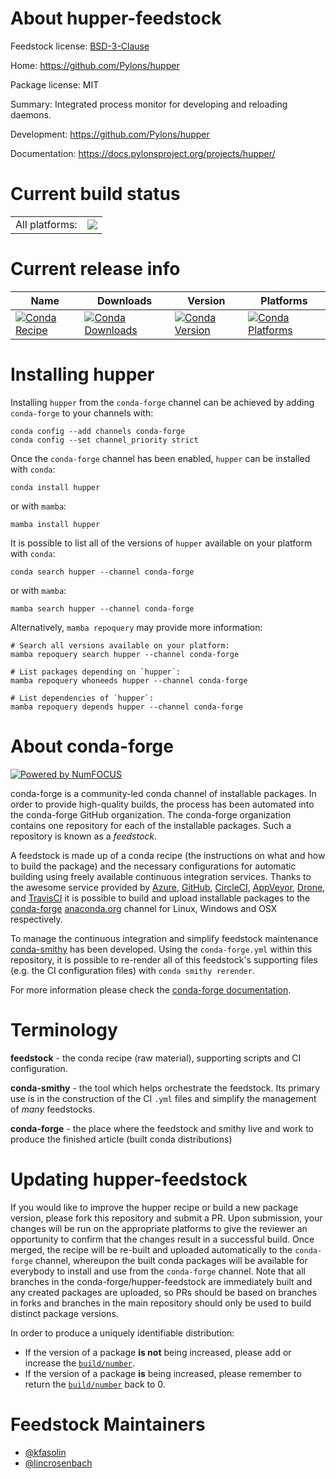 About hupper-feedstock
======================

Feedstock license: [BSD-3-Clause](https://github.com/conda-forge/hupper-feedstock/blob/main/LICENSE.txt)

Home: https://github.com/Pylons/hupper

Package license: MIT

Summary: Integrated process monitor for developing and reloading daemons.

Development: https://github.com/Pylons/hupper

Documentation: https://docs.pylonsproject.org/projects/hupper/

Current build status
====================


<table><tr><td>All platforms:</td>
    <td>
      <a href="https://dev.azure.com/conda-forge/feedstock-builds/_build/latest?definitionId=2540&branchName=main">
        <img src="https://dev.azure.com/conda-forge/feedstock-builds/_apis/build/status/hupper-feedstock?branchName=main">
      </a>
    </td>
  </tr>
</table>

Current release info
====================

| Name | Downloads | Version | Platforms |
| --- | --- | --- | --- |
| [![Conda Recipe](https://img.shields.io/badge/recipe-hupper-green.svg)](https://anaconda.org/conda-forge/hupper) | [![Conda Downloads](https://img.shields.io/conda/dn/conda-forge/hupper.svg)](https://anaconda.org/conda-forge/hupper) | [![Conda Version](https://img.shields.io/conda/vn/conda-forge/hupper.svg)](https://anaconda.org/conda-forge/hupper) | [![Conda Platforms](https://img.shields.io/conda/pn/conda-forge/hupper.svg)](https://anaconda.org/conda-forge/hupper) |

Installing hupper
=================

Installing `hupper` from the `conda-forge` channel can be achieved by adding `conda-forge` to your channels with:

```
conda config --add channels conda-forge
conda config --set channel_priority strict
```

Once the `conda-forge` channel has been enabled, `hupper` can be installed with `conda`:

```
conda install hupper
```

or with `mamba`:

```
mamba install hupper
```

It is possible to list all of the versions of `hupper` available on your platform with `conda`:

```
conda search hupper --channel conda-forge
```

or with `mamba`:

```
mamba search hupper --channel conda-forge
```

Alternatively, `mamba repoquery` may provide more information:

```
# Search all versions available on your platform:
mamba repoquery search hupper --channel conda-forge

# List packages depending on `hupper`:
mamba repoquery whoneeds hupper --channel conda-forge

# List dependencies of `hupper`:
mamba repoquery depends hupper --channel conda-forge
```


About conda-forge
=================

[![Powered by
NumFOCUS](https://img.shields.io/badge/powered%20by-NumFOCUS-orange.svg?style=flat&colorA=E1523D&colorB=007D8A)](https://numfocus.org)

conda-forge is a community-led conda channel of installable packages.
In order to provide high-quality builds, the process has been automated into the
conda-forge GitHub organization. The conda-forge organization contains one repository
for each of the installable packages. Such a repository is known as a *feedstock*.

A feedstock is made up of a conda recipe (the instructions on what and how to build
the package) and the necessary configurations for automatic building using freely
available continuous integration services. Thanks to the awesome service provided by
[Azure](https://azure.microsoft.com/en-us/services/devops/), [GitHub](https://github.com/),
[CircleCI](https://circleci.com/), [AppVeyor](https://www.appveyor.com/),
[Drone](https://cloud.drone.io/welcome), and [TravisCI](https://travis-ci.com/)
it is possible to build and upload installable packages to the
[conda-forge](https://anaconda.org/conda-forge) [anaconda.org](https://anaconda.org/)
channel for Linux, Windows and OSX respectively.

To manage the continuous integration and simplify feedstock maintenance
[conda-smithy](https://github.com/conda-forge/conda-smithy) has been developed.
Using the ``conda-forge.yml`` within this repository, it is possible to re-render all of
this feedstock's supporting files (e.g. the CI configuration files) with ``conda smithy rerender``.

For more information please check the [conda-forge documentation](https://conda-forge.org/docs/).

Terminology
===========

**feedstock** - the conda recipe (raw material), supporting scripts and CI configuration.

**conda-smithy** - the tool which helps orchestrate the feedstock.
                   Its primary use is in the construction of the CI ``.yml`` files
                   and simplify the management of *many* feedstocks.

**conda-forge** - the place where the feedstock and smithy live and work to
                  produce the finished article (built conda distributions)


Updating hupper-feedstock
=========================

If you would like to improve the hupper recipe or build a new
package version, please fork this repository and submit a PR. Upon submission,
your changes will be run on the appropriate platforms to give the reviewer an
opportunity to confirm that the changes result in a successful build. Once
merged, the recipe will be re-built and uploaded automatically to the
`conda-forge` channel, whereupon the built conda packages will be available for
everybody to install and use from the `conda-forge` channel.
Note that all branches in the conda-forge/hupper-feedstock are
immediately built and any created packages are uploaded, so PRs should be based
on branches in forks and branches in the main repository should only be used to
build distinct package versions.

In order to produce a uniquely identifiable distribution:
 * If the version of a package **is not** being increased, please add or increase
   the [``build/number``](https://docs.conda.io/projects/conda-build/en/latest/resources/define-metadata.html#build-number-and-string).
 * If the version of a package **is** being increased, please remember to return
   the [``build/number``](https://docs.conda.io/projects/conda-build/en/latest/resources/define-metadata.html#build-number-and-string)
   back to 0.

Feedstock Maintainers
=====================

* [@kfasolin](https://github.com/kfasolin/)
* [@lincrosenbach](https://github.com/lincrosenbach/)

